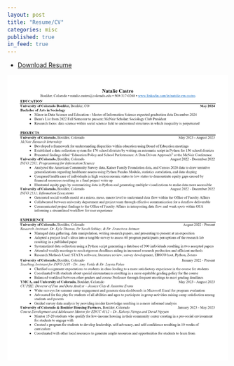 ```yaml
---
layout: post
title: "Resume/CV"
categories: misc
published: true
in_feed: true
---
```



<ul class="actions">
		<li><a href="https://github.com/NatalieRMCastro/website/blob/8a5084c0c39904a247781d8fc775f02c4768f5d4/assets/images/nr.pdf" class="button">Download Resume</a></li>
	</ul>

 <article class="col-6 col-12-xsmall gallery-item">
			<a href="assets/images/nr.png" class="image"><img src="assets/images/nr.png" alt="Photo of Natalie Castro's Resume, click the button above to use a PDF for a screenreader version" /></a>
			

